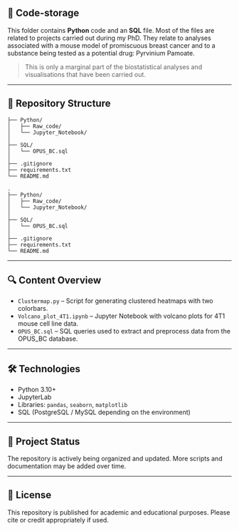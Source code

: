 ## 🧬 Code-storage

This folder contains **Python** code and an **SQL** file.
Most of the files are related to projects carried out during my PhD. They relate to analyses associated with a mouse model of promiscuous breast cancer and to a substance being tested as a potential drug: Pyrvinium Pamoate. 
> This is only a marginal part of the biostatistical analyses and visualisations that have been carried out.

---

## 📁 Repository Structure
```
├── Python/
│   ├── Raw_code/
│   └── Jupyter_Notebook/
│
├── SQL/
│   └── OPUS_BC.sql
│
├── .gitignore
├── requirements.txt
└── README.md
```

    .
    ├── Python/
    │   ├── Raw_code/
    │   └── Jupyter_Notebook/
    │
    ├── SQL/
    │   └── OPUS_BC.sql
    │
    ├── .gitignore
    ├── requirements.txt
    └── README.md
---

## 🔍 Content Overview

- `Clustermap.py` – Script for generating clustered heatmaps with two colorbars.
- `Volcano_plot_4T1.ipynb` – Jupyter Notebook with volcano plots for 4T1 mouse cell line data.
- `OPUS_BC.sql` – SQL queries used to extract and preprocess data from the OPUS_BC database.

---

## 🛠️ Technologies

- Python 3.10+
- JupyterLab
- Libraries: `pandas`, `seaborn`, `matplotlib`
- SQL (PostgreSQL / MySQL depending on the environment)

---

## 📌 Project Status

The repository is actively being organized and updated. More scripts and documentation may be added over time.

---

## 📄 License

This repository is published for academic and educational purposes. Please cite or credit appropriately if used.
